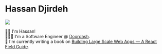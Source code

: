 # Hassan Djirdeh
 
<a href="https://twitter.com/intent/follow?screen_name=djirdehh&tw_p=followbutton"><img src="https://img.shields.io/twitter/follow/djirdehh?label=%40djirdehh&style=social"></a>

👋🏽 I'm Hassan!<br />
👨🏽‍💻 I'm a Software Engineer @ <a href="https://www.doordash.com/" target="_blank">Doordash</a>.<br />
🦖 I'm currently writing a book on <a href="http://largeapps.dev/" target="_blank">Building Large Scale Web Apps — A React Field Guide</a>.<br />
